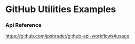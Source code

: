 # GitHub Utilities Examples

### Api Reference

https://github.com/jpshrader/github-api-workflows#usage
